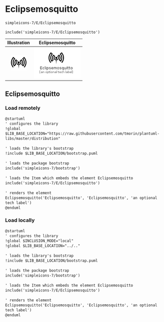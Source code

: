 # Eclipsemosquitto


```text
simpleicons-7/E/Eclipsemosquitto
```

```text
include('simpleicons-7/E/Eclipsemosquitto')
```



| Illustration | Eclipsemosquitto |
| :---: | :---: |
| ![illustration for Illustration](../../simpleicons-7/E/Eclipsemosquitto.png) | ![illustration for Eclipsemosquitto](../../simpleicons-7/E/Eclipsemosquitto.Local.png) |




## Eclipsemosquitto

### Load remotely
```plantuml
@startuml
' configures the library
!global $LIB_BASE_LOCATION="https://raw.githubusercontent.com/tmorin/plantuml-libs/master/distribution"

' loads the library's bootstrap
!include $LIB_BASE_LOCATION/bootstrap.puml

' loads the package bootstrap
include('simpleicons-7/bootstrap')

' loads the Item which embeds the element Eclipsemosquitto
include('simpleicons-7/E/Eclipsemosquitto')

' renders the element
Eclipsemosquitto('Eclipsemosquitto', 'Eclipsemosquitto', 'an optional tech label')
@enduml
```

### Load locally
```plantuml
@startuml
' configures the library
!global $INCLUSION_MODE="local"
!global $LIB_BASE_LOCATION="../.."

' loads the library's bootstrap
!include $LIB_BASE_LOCATION/bootstrap.puml

' loads the package bootstrap
include('simpleicons-7/bootstrap')

' loads the Item which embeds the element Eclipsemosquitto
include('simpleicons-7/E/Eclipsemosquitto')

' renders the element
Eclipsemosquitto('Eclipsemosquitto', 'Eclipsemosquitto', 'an optional tech label')
@enduml
```

